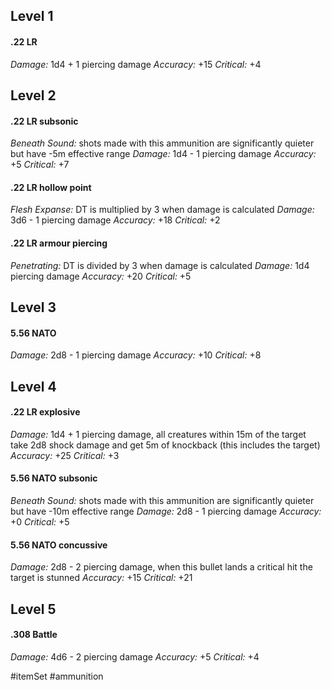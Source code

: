 ## Level 1

#### .22 LR

*Damage:* 1d4 + 1 piercing damage
*Accuracy:* +15
*Critical:* +4

## Level 2

#### .22 LR subsonic

*Beneath Sound:* shots made with this ammunition are significantly quieter but have -5m effective range
*Damage:* 1d4 - 1 piercing damage
*Accuracy:* +5
*Critical:* +7

#### .22 LR hollow point

*Flesh Expanse:* DT is multiplied by 3 when damage is calculated
*Damage:* 3d6 - 1 piercing damage
*Accuracy:* +18
*Critical:* +2

#### .22 LR armour piercing

*Penetrating:* DT is divided by 3 when damage is calculated
*Damage:* 1d4 piercing damage
*Accuracy:* +20
*Critical:* +5

## Level 3

#### 5.56 NATO

*Damage:* 2d8 - 1 piercing damage
*Accuracy:* +10
*Critical:* +8

## Level 4

#### .22 LR explosive

*Damage:* 1d4 + 1 piercing damage, all creatures within 15m of the target take 2d8 shock damage and get 5m of knockback (this includes the target)
*Accuracy:* +25
*Critical:* +3

#### 5.56 NATO subsonic

*Beneath Sound:* shots made with this ammunition are significantly quieter but have -10m effective range
*Damage:* 2d8 - 1 piercing damage
*Accuracy:* +0
*Critical:* +5

#### 5.56 NATO concussive

*Damage:* 2d8 - 2 piercing damage, when this bullet lands a critical hit the target is stunned
*Accuracy:* +15
*Critical:* +21

## Level 5

#### .308 Battle

*Damage:* 4d6 - 2 piercing damage
*Accuracy:* +5
*Critical:* +4

#itemSet #ammunition 